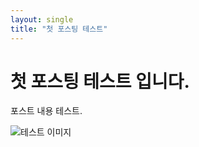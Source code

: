 ```yaml
---
layout: single
title: "첫 포스팅 테스트"
---
```


# 첫 포스팅 테스트 입니다.

포스트 내용 테스트.

![테스트 이미지](/Users/mac/Documents/gitHub_Blog/ehdrjs515.github.io/_image/test_image.png)